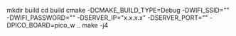 mkdir build
cd build
cmake -DCMAKE_BUILD_TYPE=Debug -DWIFI_SSID="<wifi ssid>" -DWIFI_PASSWORD="<wifi password>" -DSERVER_IP="x.x.x.x" -DSERVER_PORT="<server port>" -DPICO_BOARD=pico_w ..
make -j4
